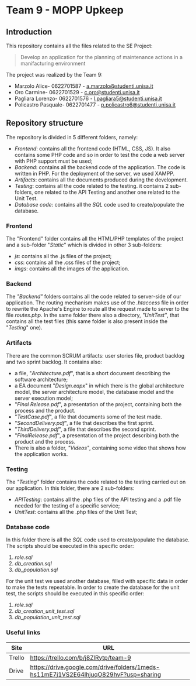 # Team 9 - MOPP Upkeep
## Introduction
This repository contains all the files related to the SE Project:
> Develop an application for the planning of maintenance actions in a manifacturing environment

The project was realized by the Team 9:
* Marzolo Alice- 0622701587 - a.marzolo@studenti.unisa.it
* Oro Carmine- 0622701529 - c.oro@studenti.unisa.it
* Pagliara Lorenzo- 0622701576 - l.pagliara5@studenti.unisa.it
* Policastro Pasquale- 0622701477 - p.policastro6@studenti.unisa.it

## Repository structure
The repository is divided in 5 different folders, namely:
* _Frontend_: contains all the frontend code (HTML, CSS, JS). It also contains some PHP code and so in order to test the code a web server with PHP support must be used;
* _Backend_: contains all the backend code of the application. The code is written in PHP. For the deployment of the server, we used XAMPP.
* _Artifacts_: contains all the documents produced during the development. 
* _Testing_: contains all the code related to the testing. it contains 2 sub-folders, one related to the API Testing and another one related to the Unit Test.
* _Database code_: contains all the _SQL_ code used to create/populate the database.

### Frontend
The "Frontend" folder contains all the HTML/PHP templates of the project and a sub-folder "_Static_" which is divided in other 3 sub-folders:
* _js_: contains all the .js files of the project;
* _css_: contains all the .css files of the project;
* _imgs_: contains all the images of the application.

### Backend
The _"Backend"_ folders contains all the code related to server-side of our application. The routing mechanism makes use of the _.htaccess_ file in order to rewrite the Apache's Engine to route all the request made to server to the file _routes.php_.
In the same folder there also a directory, _"UnitTest"_, that contains all the test files (this same folder is also present inside the "_Testing_" one).

### Artifacts
There are the common SCRUM artifacts: user stories file, product backlog and two sprint backlog. It contains also: 
* a file, "_Architecture.pdf_", that is a short document describing the software architecture; 
* a EA document "_Design.eapx_" in which there is the global architecture model, the server architecture model, the database model and the server execution model;
* "_Final Release.pdf_", a presentation of the project, containing both the process and the product. 
* "_TestCase.pdf_", a file that documents some of the test made.
* "_SecondDelivery.pdf_", a file that describes the first sprint.
* "_ThirdDelivery.pdf_", a file that describes the second sprint.
* "_FinalRelease.pdf_", a presentation of the project describing both the product and the process.
* There is also a folder, _"Videos"_, containing some video that shows how the application works.

### Testing
The _"Testing"_ folder contains the code related to the testing carried out on our application. In this folder, there are 2 sub-folders:
* _APITesting_: contains all the .php files of the API testing and a .pdf file needed for the testing of a specific service;
* _UnitTest_: contains all the .php files of the Unit Test;

### Database code
In this folder there is all the _SQL_ code used to create/populate the database. The scripts should be executed in this specific order:
1. _role.sql_
2. _db\_creation.sql_
3. _db\_population.sql_

For the unit test we used another database, filled with specific data in order to make the tests repeatable. In order to create the database for the unit test, the scripts should be executed in this specific order:
1. _role.sql_
2. _db\_creation\_unit\_test.sql_
3. _db\_population\_unit\_test.sql_

### Useful links
| Site | URL |
| ------ | ------ |
| Trello | https://trello.com/b/j8ZlRytp/team-9 |
| Drive | https://drive.google.com/drive/folders/1meds-hs11mE7j1VS2E64lhjuqO829hvF?usp=sharing |